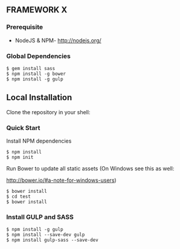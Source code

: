 ## FRAMEWORK X

### Prerequisite

  * NodeJS & NPM- http://nodejs.org/

### Global Dependencies

    $ gem install sass 
    $ npm install -g bower 
    $ npm install -g gulp

## Local Installation

  Clone the repository in your shell:

### Quick Start

  Install NPM dependencies

    $ npm install
    $ npm init

  Run Bower to update all static assets (On Windows see this as well: 

http://bower.io/#a-note-for-windows-users)

    $ bower install
    $ cd test
    $ bower install


### Install GULP and SASS

    $ npm install -g gulp 
    $ npm install --save-dev gulp
    $ npm install gulp-sass --save-dev
    
  
